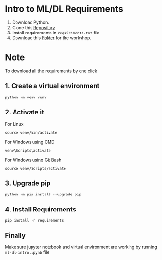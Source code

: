 # Intro to ML/DL Requirements

1. Download Python.
2. Clone this [Repository](https://github.com/MuhammadTarek10/ML-DL.git)
3. Install requirements in `requirements.txt` file
4. Download this [Folder](https://drive.google.com/drive/folders/1qVZGlfxuGN1ksaGhDLLYaf17pUVsKQX5?usp=sharing) for the workshop.

# Note

To download all the requirements by one click

## 1. Create a virtual environment

```
python -m venv venv
```

## 2. Activate it

For Linux

```
source venv/bin/activate
```

For Windows using CMD

```
venv\Scripts\activate
```

For Windows using Git Bash

```
source venv/Scripts/activate
```

## 3. Upgrade pip

```
python -m pip install --upgrade pip
```

## 4. Install Requirements

```
pip install -r requirements
```
## Finally
Make sure jupyter notebook and virtual environment are working by running `ml-dl-intro.ipynb` file
